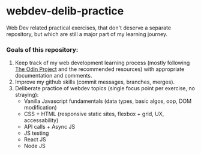 # webdev-delib-practice
Web Dev related practical exercises, that don't deserve a separate repository, but which are still a major part of my learning journey.

### Goals of this repository:
1. Keep track of my web development learning process (mostly following [The Odin Project](https://www.theodinproject.com/ "Odin Project") and the recommended resources) with appropriate documentation and comments.
2. Improve my github skills (commit messages, branches, merges).
3. Deliberate practice of webdev topics (single focus point per exercise, no straying):
   - Vanilla Javascript fundamentals (data types, basic algos, oop, DOM modification)
   - CSS + HTML (responsive static sites, flexbox + grid, UX, accessability)
   - API calls + Async JS
   - JS testing
   - React JS 
   - Node JS
